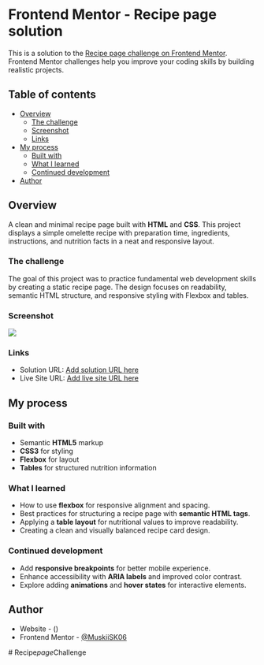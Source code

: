 # Frontend Mentor - Recipe page solution

This is a solution to the [Recipe page challenge on Frontend Mentor](https://www.frontendmentor.io/challenges/recipe-page-KiTsR8QQKm). Frontend Mentor challenges help you improve your coding skills by building realistic projects. 

## Table of contents

- [Overview](#overview)
  - [The challenge](#the-challenge)
  - [Screenshot](#screenshot)
  - [Links](#links)
- [My process](#my-process)
  - [Built with](#built-with)
  - [What I learned](#what-i-learned)
  - [Continued development](#continued-development)
- [Author](#author)


## Overview

A clean and minimal recipe page built with **HTML** and **CSS**. This project displays a simple omelette recipe with preparation time, ingredients, instructions, and nutrition facts in a neat and responsive layout.

### The challenge

The goal of this project was to practice fundamental web development skills by creating a static recipe page. The design focuses on readability, semantic HTML structure, and responsive styling with Flexbox and tables.


### Screenshot

![](./design)


### Links

- Solution URL: [Add solution URL here](https://your-solution-url.com)
- Live Site URL: [Add live site URL here](https://your-live-site-url.com)

## My process

### Built with

- Semantic **HTML5** markup  
- **CSS3** for styling  
- **Flexbox** for layout  
- **Tables** for structured nutrition information 


### What I learned

- How to use **flexbox** for responsive alignment and spacing.  
- Best practices for structuring a recipe page with **semantic HTML tags**.  
- Applying a **table layout** for nutritional values to improve readability.  
- Creating a clean and visually balanced recipe card design. 

### Continued development

- Add **responsive breakpoints** for better mobile experience.  
- Enhance accessibility with **ARIA labels** and improved color contrast.  
- Explore adding **animations** and **hover states** for interactive elements.

## Author

- Website - ()
- Frontend Mentor - [@MuskiiSK06](https://www.frontendmentor.io/profile/MuskiiSK06)



#   R e c i p e _ p a g e _ C h a l l e n g e  
 